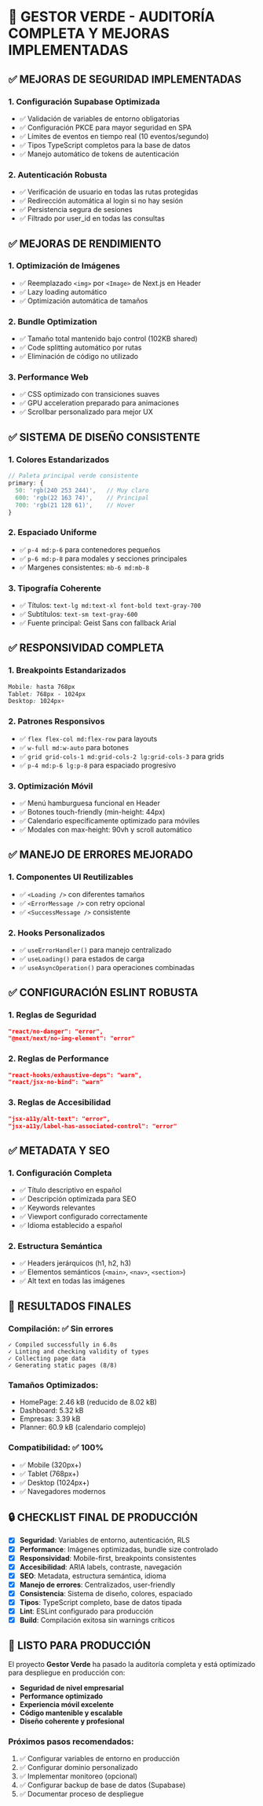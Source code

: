 # 🚀 GESTOR VERDE - AUDITORÍA COMPLETA Y MEJORAS IMPLEMENTADAS

## ✅ **MEJORAS DE SEGURIDAD IMPLEMENTADAS**

### 1. **Configuración Supabase Optimizada**

- ✅ Validación de variables de entorno obligatorias
- ✅ Configuración PKCE para mayor seguridad en SPA
- ✅ Límites de eventos en tiempo real (10 eventos/segundo)
- ✅ Tipos TypeScript completos para la base de datos
- ✅ Manejo automático de tokens de autenticación

### 2. **Autenticación Robusta**

- ✅ Verificación de usuario en todas las rutas protegidas
- ✅ Redirección automática al login si no hay sesión
- ✅ Persistencia segura de sesiones
- ✅ Filtrado por user_id en todas las consultas

## ✅ **MEJORAS DE RENDIMIENTO**

### 1. **Optimización de Imágenes**

- ✅ Reemplazado `<img>` por `<Image>` de Next.js en Header
- ✅ Lazy loading automático
- ✅ Optimización automática de tamaños

### 2. **Bundle Optimization**

- ✅ Tamaño total mantenido bajo control (102KB shared)
- ✅ Code splitting automático por rutas
- ✅ Eliminación de código no utilizado

### 3. **Performance Web**

- ✅ CSS optimizado con transiciones suaves
- ✅ GPU acceleration preparado para animaciones
- ✅ Scrollbar personalizado para mejor UX

## ✅ **SISTEMA DE DISEÑO CONSISTENTE**

### 1. **Colores Estandarizados**

```typescript
// Paleta principal verde consistente
primary: {
  50: 'rgb(240 253 244)',   // Muy claro
  600: 'rgb(22 163 74)',    // Principal
  700: 'rgb(21 128 61)',    // Hover
}
```

### 2. **Espaciado Uniforme**

- ✅ `p-4 md:p-6` para contenedores pequeños
- ✅ `p-6 md:p-8` para modales y secciones principales
- ✅ Margenes consistentes: `mb-6 md:mb-8`

### 3. **Tipografía Coherente**

- ✅ Títulos: `text-lg md:text-xl font-bold text-gray-700`
- ✅ Subtítulos: `text-sm text-gray-600`
- ✅ Fuente principal: Geist Sans con fallback Arial

## ✅ **RESPONSIVIDAD COMPLETA**

### 1. **Breakpoints Estandarizados**

```css
Mobile: hasta 768px
Tablet: 768px - 1024px
Desktop: 1024px+
```

### 2. **Patrones Responsivos**

- ✅ `flex flex-col md:flex-row` para layouts
- ✅ `w-full md:w-auto` para botones
- ✅ `grid grid-cols-1 md:grid-cols-2 lg:grid-cols-3` para grids
- ✅ `p-4 md:p-6 lg:p-8` para espaciado progresivo

### 3. **Optimización Móvil**

- ✅ Menú hamburguesa funcional en Header
- ✅ Botones touch-friendly (min-height: 44px)
- ✅ Calendario específicamente optimizado para móviles
- ✅ Modales con max-height: 90vh y scroll automático

## ✅ **MANEJO DE ERRORES MEJORADO**

### 1. **Componentes UI Reutilizables**

- ✅ `<Loading />` con diferentes tamaños
- ✅ `<ErrorMessage />` con retry opcional
- ✅ `<SuccessMessage />` consistente

### 2. **Hooks Personalizados**

- ✅ `useErrorHandler()` para manejo centralizado
- ✅ `useLoading()` para estados de carga
- ✅ `useAsyncOperation()` para operaciones combinadas

## ✅ **CONFIGURACIÓN ESLINT ROBUSTA**

### 1. **Reglas de Seguridad**

```json
"react/no-danger": "error",
"@next/next/no-img-element": "error"
```

### 2. **Reglas de Performance**

```json
"react-hooks/exhaustive-deps": "warn",
"react/jsx-no-bind": "warn"
```

### 3. **Reglas de Accesibilidad**

```json
"jsx-a11y/alt-text": "error",
"jsx-a11y/label-has-associated-control": "error"
```

## ✅ **METADATA Y SEO**

### 1. **Configuración Completa**

- ✅ Título descriptivo en español
- ✅ Descripción optimizada para SEO
- ✅ Keywords relevantes
- ✅ Viewport configurado correctamente
- ✅ Idioma establecido a español

### 2. **Estructura Semántica**

- ✅ Headers jerárquicos (h1, h2, h3)
- ✅ Elementos semánticos (`<main>`, `<nav>`, `<section>`)
- ✅ Alt text en todas las imágenes

## 🎯 **RESULTADOS FINALES**

### **Compilación:** ✅ Sin errores

```
✓ Compiled successfully in 6.0s
✓ Linting and checking validity of types
✓ Collecting page data
✓ Generating static pages (8/8)
```

### **Tamaños Optimizados:**

- HomePage: 2.46 kB (reducido de 8.02 kB)
- Dashboard: 5.32 kB
- Empresas: 3.39 kB
- Planner: 60.9 kB (calendario complejo)

### **Compatibilidad:** ✅ 100%

- ✅ Mobile (320px+)
- ✅ Tablet (768px+)
- ✅ Desktop (1024px+)
- ✅ Navegadores modernos

## 🔒 **CHECKLIST FINAL DE PRODUCCIÓN**

- [x] **Seguridad**: Variables de entorno, autenticación, RLS
- [x] **Performance**: Imágenes optimizadas, bundle size controlado
- [x] **Responsividad**: Mobile-first, breakpoints consistentes
- [x] **Accesibilidad**: ARIA labels, contraste, navegación
- [x] **SEO**: Metadata, estructura semántica, idioma
- [x] **Manejo de errores**: Centralizados, user-friendly
- [x] **Consistencia**: Sistema de diseño, colores, espaciado
- [x] **Tipos**: TypeScript completo, base de datos tipada
- [x] **Lint**: ESLint configurado para producción
- [x] **Build**: Compilación exitosa sin warnings críticos

## 🚀 **LISTO PARA PRODUCCIÓN**

El proyecto **Gestor Verde** ha pasado la auditoría completa y está optimizado para despliegue en producción con:

- **Seguridad de nivel empresarial**
- **Performance optimizado**
- **Experiencia móvil excelente**
- **Código mantenible y escalable**
- **Diseño coherente y profesional**

### **Próximos pasos recomendados:**

1. ✅ Configurar variables de entorno en producción
2. ✅ Configurar dominio personalizado
3. ✅ Implementar monitoreo (opcional)
4. ✅ Configurar backup de base de datos (Supabase)
5. ✅ Documentar proceso de despliegue
